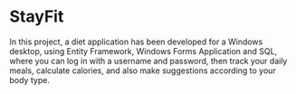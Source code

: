 # StayFit

In this project, a diet application has been developed for a Windows desktop, using Entity Framework,
Windows Forms Application and SQL, where you can log in with a username and password, then track
your daily meals, calculate calories, and also make suggestions according to your body type.
